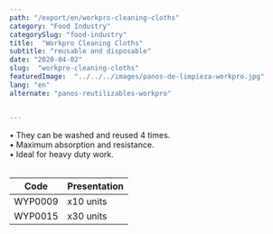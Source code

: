 ```yaml
---
path: "/export/en/workpro-cleaning-cloths"
category: "Food Industry"
categorySlug: "food-industry"
title:  "Workpro Cleaning Cloths"
subtitle: "reusable and disposable"
date: "2020-04-02"
slug:  "workpro-cleaning-cloths"
featuredImage:  "../../../images/panos-de-limpieza-workpro.jpg"
lang: "en"
alternate: "panos-reutilizables-workpro"


---
```

• They can be washed and reused 4 times.<br/>
• Maximum absorption and resistance. <br/>
•  Ideal for heavy duty work.
 <br/><br/>
<table class="min-w-full md:min-w-0 divide-y-2 divide-white">
          <thead class=" bg-white">
            <tr>
              <th scope="col" class="px-2 py-2 text-center text-xs font-medium text-white bg-primary-default  tracking-wider">
                Code
              </th>
              <th scope="col" class="px-2 py-2 text-center text-xs font-medium text-white bg-primary-lighter  tracking-wider">
                Presentation
              </th>
            </tr>
          </thead>
          <tbody>
            <tr class="bg-gray-100">
              <td class="px-2 py-2 whitespace-nowrap text-xs text-gray-700 text-center">
              WYP0009
              </td>
              <td class="px-2 py-2 whitespace-nowrap text-xs text-gray-700 text-center">
              x10 units
              </td>
            </tr>
            <tr class="bg-gray-300">
              <td class="px-2 py-2 whitespace-nowrap text-xs text-gray-700 text-center">
              WYP0015
              </td>
              <td class="px-2 py-2 whitespace-nowrap text-xs text-gray-700 text-center">
              x30 units
              </td>
            </tr>
          </tbody>
        </table>
        <br>

 
 
